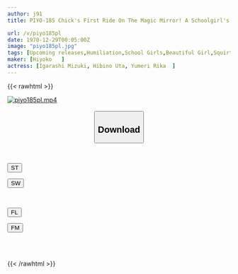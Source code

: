 ```yaml
---
author: j91
title: PIYO-185 Chick's First Ride On The Magic Mirror! A Schoolgirl's Slim Peach Butt Covers Her Face Completely! A Shy Beautiful Girl Incontinences In Her First Face (compression) Riding Experience!

url: /v/piyo185pl
date: 1970-12-29T00:05:00Z
image: "piyo185pl.jpg"
tags: [Upcoming releases,Humiliation,School Girls,Beautiful Girl,Squirting,Facesitting	 ]
maker: [Hiyoko   ]
actress: [Igarashi Mizuki, Hibino Uta, Yumeri Rika  ]
---
```



{{< rawhtml >}}

<div class="video" data-videoid="pending_link_3.html">
    <a href="javascript:;">
        <img src="/v/piyo185pl/piyo185pl.jpg" width="WIDTH" height="HEIGHT" alt="piyo185pl.mp4" loading="lazy">
    </a>
</div>

<script type="text/javascript" src="https://j91.asia/asset/on-demand-pend.js"></script>

<br>
  <link rel="stylesheet" href="https://j91.asia/asset/bs5.css">
  
  <center>
  <button class="btn btn-primary" type="button" data-bs-toggle="collapse" data-bs-target=".multi-collapse" aria-expanded="false" aria-controls="multiCollapseExample1 multiCollapseExample2"><h2>Download</h2></button></center>
</p>
<div class="row">
  <div class="col">
    <div class="collapse multi-collapse" id="multiCollapseExample1">
      <div class="card card-body">
	      	      <br>
<div class="buttons">  
<p><a href="https://j91.asia/pending_link_3.html" target="_blank"><button class="btn-hover color-3"><i class="fa fa-download"></i> ST</button></a></p>
<p><a href="https://j91.asia/pending_link_3.html" target="_blank"><button class="btn-hover color-2"><i class="fa fa-download"></i> SW</button></a></p></div>
    </div>
  </div>
</div>
  <div class="col">
    <div class="collapse multi-collapse" id="multiCollapseExample2">
      <div class="card card-body">
	      <br>
<div class="buttons">
<p><a href="https://j91.asia/pending_link_3.html" target="_blank"><button class="btn-hover color-9"><i class="fa fa-download"></i> FL</button></a></p>
<p><a href="https://j91.asia/pending_link_3.html" target="_blank"><button class="btn-hover color-8"><i class="fa fa-download"></i> FM</button></a></p></div>
<br><br>
      </div>
    </div>
  </div>
</div>

{{< /rawhtml >}}